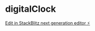 # digitalClock

[Edit in StackBlitz next generation editor ⚡️](https://stackblitz.com/~/github.com/Gagan-gits/digitalClock)